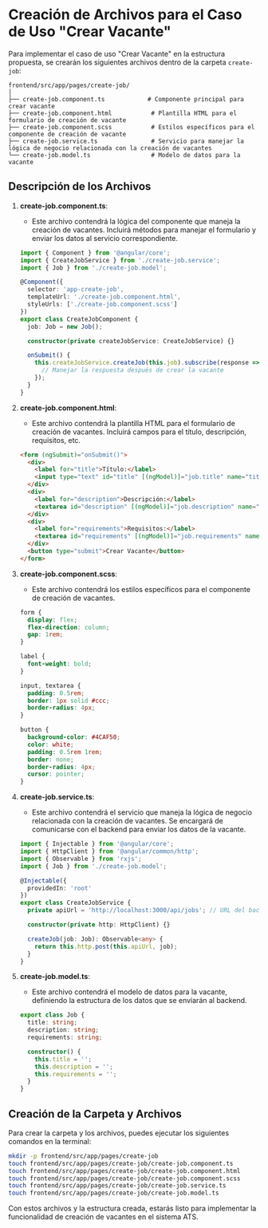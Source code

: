 # Creación de Archivos para el Caso de Uso "Crear Vacante"

Para implementar el caso de uso "Crear Vacante" en la estructura propuesta, se crearán los siguientes archivos dentro de la carpeta `create-job`:

```
frontend/src/app/pages/create-job/
│
├── create-job.component.ts            # Componente principal para crear vacante
├── create-job.component.html           # Plantilla HTML para el formulario de creación de vacante
├── create-job.component.scss           # Estilos específicos para el componente de creación de vacante
├── create-job.service.ts               # Servicio para manejar la lógica de negocio relacionada con la creación de vacantes
└── create-job.model.ts                 # Modelo de datos para la vacante
```

## Descripción de los Archivos

1. **create-job.component.ts**:
   - Este archivo contendrá la lógica del componente que maneja la creación de vacantes. Incluirá métodos para manejar el formulario y enviar los datos al servicio correspondiente.

   ```typescript
   import { Component } from '@angular/core';
   import { CreateJobService } from './create-job.service';
   import { Job } from './create-job.model';

   @Component({
     selector: 'app-create-job',
     templateUrl: './create-job.component.html',
     styleUrls: ['./create-job.component.scss']
   })
   export class CreateJobComponent {
     job: Job = new Job();

     constructor(private createJobService: CreateJobService) {}

     onSubmit() {
       this.createJobService.createJob(this.job).subscribe(response => {
         // Manejar la respuesta después de crear la vacante
       });
     }
   }
   ```

2. **create-job.component.html**:
   - Este archivo contendrá la plantilla HTML para el formulario de creación de vacantes. Incluirá campos para el título, descripción, requisitos, etc.

   ```html
   <form (ngSubmit)="onSubmit()">
     <div>
       <label for="title">Título:</label>
       <input type="text" id="title" [(ngModel)]="job.title" name="title" required>
     </div>
     <div>
       <label for="description">Descripción:</label>
       <textarea id="description" [(ngModel)]="job.description" name="description" required></textarea>
     </div>
     <div>
       <label for="requirements">Requisitos:</label>
       <textarea id="requirements" [(ngModel)]="job.requirements" name="requirements" required></textarea>
     </div>
     <button type="submit">Crear Vacante</button>
   </form>
   ```

3. **create-job.component.scss**:
   - Este archivo contendrá los estilos específicos para el componente de creación de vacantes.

   ```scss
   form {
     display: flex;
     flex-direction: column;
     gap: 1rem;
   }

   label {
     font-weight: bold;
   }

   input, textarea {
     padding: 0.5rem;
     border: 1px solid #ccc;
     border-radius: 4px;
   }

   button {
     background-color: #4CAF50;
     color: white;
     padding: 0.5rem 1rem;
     border: none;
     border-radius: 4px;
     cursor: pointer;
   }
   ```

4. **create-job.service.ts**:
   - Este archivo contendrá el servicio que maneja la lógica de negocio relacionada con la creación de vacantes. Se encargará de comunicarse con el backend para enviar los datos de la vacante.

   ```typescript
   import { Injectable } from '@angular/core';
   import { HttpClient } from '@angular/common/http';
   import { Observable } from 'rxjs';
   import { Job } from './create-job.model';

   @Injectable({
     providedIn: 'root'
   })
   export class CreateJobService {
     private apiUrl = 'http://localhost:3000/api/jobs'; // URL del backend

     constructor(private http: HttpClient) {}

     createJob(job: Job): Observable<any> {
       return this.http.post(this.apiUrl, job);
     }
   }
   ```

5. **create-job.model.ts**:
   - Este archivo contendrá el modelo de datos para la vacante, definiendo la estructura de los datos que se enviarán al backend.

   ```typescript
   export class Job {
     title: string;
     description: string;
     requirements: string;

     constructor() {
       this.title = '';
       this.description = '';
       this.requirements = '';
     }
   }
   ```

## Creación de la Carpeta y Archivos

Para crear la carpeta y los archivos, puedes ejecutar los siguientes comandos en la terminal:

```bash
mkdir -p frontend/src/app/pages/create-job
touch frontend/src/app/pages/create-job/create-job.component.ts
touch frontend/src/app/pages/create-job/create-job.component.html
touch frontend/src/app/pages/create-job/create-job.component.scss
touch frontend/src/app/pages/create-job/create-job.service.ts
touch frontend/src/app/pages/create-job/create-job.model.ts
```

Con estos archivos y la estructura creada, estarás listo para implementar la funcionalidad de creación de vacantes en el sistema ATS. 